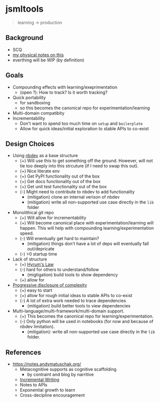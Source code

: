 # jsmltools
> learning -> production


## Background
* SCQ
* [my physical notes on this](https://photos.app.goo.gl/yaggyEt4fdD52Xw6A)
* everthing will be WIP (by definition)

## Goals
* Compounding effects with learning/exeprimentation
    * (open ?): How to track? Is it worth tracking?
* Quick portability
    * for sandboxing
    * so this becomes the canonical repo for experimentation/learning
* Multi-domain compatibity
* Incrementability
    * Don't want to spend too much time on `setup` and `boilerplate`
    * Allow for quick ideas/initial exploration to stable APIs to co-exist

## Design Choices
* Using [nbdev](https://github.com/fastai/nbdev) as a base structure
    * (+) Will use this to get something off the ground. However, will not tie too deeply into this strcuture (if I need to swap this out).
    * (+) Nice literate env
    * (+) Get PyPI functionality out of the box
    * (+) Get docs functionality out of the box
    * (+) Get unit test functionality out of the box
    * (-) Might need to contribute to nbdev to add functionality
        * (mitigation) clone an internal verison of nbdev
        * (mitigation) write all non-supported use case directly in the `lib` folder
* Monolithical git repo
    * (+) Will allow for incrementability
    * (+) Will become canonical place with experimentation/learning will happen. This will help with compounding learning/experimentation speed.
    * (-) Will enentually get hard to maintain?
        * (mitigation) things don't have a lot of deps will eventually fall out/depricate
    * (-) >0 startup time
* Lack of structure
    * (+) [Hyrum's Law](https://www.hyrumslaw.com/)
    * (-) hard for others to understand/follow
        * (migtigation) build tools to show dependency
    * (+) allow for 
* [Progressive disclosure of complexity](https://twitter.com/fchollet/status/1231285340335267840)
    * (+) easy to start
    * (+) allow for rough initial ideas to stable APIs to co-exist
    * (-) A lot of extra work needed to trace dependencies
        * (mitigation) build better tools to view dependencies
* Multi-language/multi-framework/multi-domain support.
    * (+) This becomes the canonical repo for learning/experimentation.
    * (-) Only python will be used in notebooks (for now and because of nbdev limitation).
        * (mitigation): write all non-supported use case directly in the `lib` folder.

## References

* https://notes.andymatuschak.org/
    * Metacognitive supports as cognitive scaffolding
        * by contraint and blog by narritive
    * [Incremental Writing](https://supermemo.guru/wiki/Incremental_writing)
    * Notes to APIs
    * Exponential growth to learn
    * Cross-decipline encouragement

